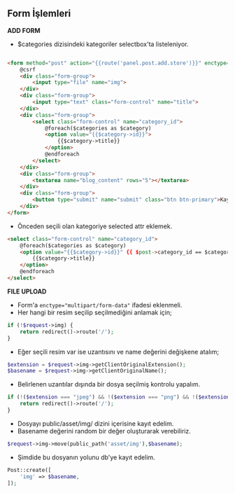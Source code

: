 ## Form İşlemleri

**ADD FORM**

- $categories dizisindeki kategoriler selectbox'ta listeleniyor.

```html

<form method="post" action="{{route('panel.post.add.store')}}" enctype="multipart/form-data">
    @csrf
    <div class="form-group">
        <input type="file" name="img">
    </div>
    <div class="form-group">
        <input type="text" class="form-control" name="title">
    </div>
    <div class="form-group">
        <select class="form-control" name="category_id">
            @foreach($categories as $category)
            <option value="{{$category->id}}">
                {{$category->title}}
            </option>
            @endforeach
        </select>
    </div>
    <div class="form-group">
        <textarea name="blog_content" rows="5"></textarea>
    </div>
    <div class="form-group">
        <button type="submit" name="submit" class="btn btn-primary">Kaydet</button>
    </div>
</form>
```

- Önceden seçili olan kategoriye selected attr eklemek.

```html
<select class="form-control" name="category_id">
    @foreach($categories as $category)
    <option value="{{$category->id}}" {{ $post->category_id == $category->id ? 'selected' : null }} >
        {{$category->title}}
    </option>
    @endforeach
</select>
```

**FILE UPLOAD**

- Form'a `enctype="multipart/form-data"` ifadesi eklenmeli.
- Her hangi bir resim seçilip seçilmediğini anlamak için;

```php
if (!$request->img) {
    return redirect()->route('/');
}
```

- Eğer seçili resim var ise uzantısını ve name değerini değişkene atalım;

```php
$extension = $request->img->getClientOriginalExtension();
$basename = $request->img->getClientOriginalName();
```

- Belirlenen uzantılar dışında bir dosya seçilmiş kontrolu yapalım.

```php
if (!($extension === "jpeg") && !($extension === "png") && !($extension === "jpg")) {
    return redirect()->route('/');
}
```

- Dosyayı public/asset/img/ dizini içerisine kayıt edelim.
- Basename değerini random bir değer oluşturarak verebiliriz.

```php
$request->img->move(public_path('asset/img'),$basename);
```

- Şimdide bu dosyanın yolunu db'ye kayıt edelim.

```php
Post::create([
    'img' => $basename,
]);
```







